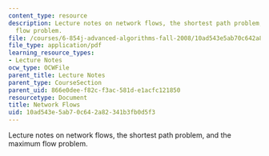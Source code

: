 ```yaml
---
content_type: resource
description: Lecture notes on network flows, the shortest path problem, and the maximum
  flow problem.
file: /courses/6-854j-advanced-algorithms-fall-2008/10ad543e5ab70c642a82341b3fb0d5f3_lec2.pdf
file_type: application/pdf
learning_resource_types:
- Lecture Notes
ocw_type: OCWFile
parent_title: Lecture Notes
parent_type: CourseSection
parent_uid: 866e0dee-f82c-f3ac-581d-e1acfc121850
resourcetype: Document
title: Network Flows
uid: 10ad543e-5ab7-0c64-2a82-341b3fb0d5f3
---
```

Lecture notes on network flows, the shortest path problem, and the maximum flow problem.

